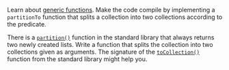 

Learn about [generic functions](https://kotlinlang.org/docs/generics.html#generic-functions).
Make the code compile by implementing a `partitionTo` function that splits
a collection into two collections according to the predicate.

There is a [`partition()`](https://kotlinlang.org/api/latest/jvm/stdlib/kotlin.collections/partition.html)
function in the standard library that always returns two newly created lists.
Write a function that splits the collection into two collections given as arguments.
The signature of the
[`toCollection()`](https://kotlinlang.org/api/latest/jvm/stdlib/kotlin.collections/to-collection.html)
 function from the standard library might help you.
